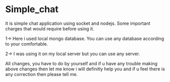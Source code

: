 # Simple_chat
It is simple chat application using socket and nodejs.
Some important charges that would require before using it.

  1-> Here i used local mongo database. You can use any database according to your comfortable.
  
  2-> I was using it on my local server but you can use any server.
  
  All changes, you have to do by yourself and if u have any trouble making above changes then let me know i will definitly help you and 
  if u feel there is any correction then please tell me.
